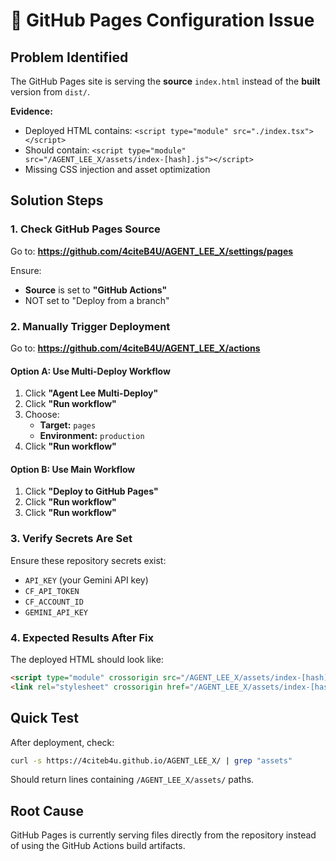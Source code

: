 # 🚨 GitHub Pages Configuration Issue

## Problem Identified
The GitHub Pages site is serving the **source** `index.html` instead of the **built** version from `dist/`.

**Evidence:**
- Deployed HTML contains: `<script type="module" src="./index.tsx"></script>`  
- Should contain: `<script type="module" src="/AGENT_LEE_X/assets/index-[hash].js"></script>`
- Missing CSS injection and asset optimization

## Solution Steps

### 1. Check GitHub Pages Source
Go to: **https://github.com/4citeB4U/AGENT_LEE_X/settings/pages**

Ensure:
- **Source** is set to **"GitHub Actions"** 
- NOT set to "Deploy from a branch"

### 2. Manually Trigger Deployment
Go to: **https://github.com/4citeB4U/AGENT_LEE_X/actions**

#### Option A: Use Multi-Deploy Workflow
1. Click **"Agent Lee Multi-Deploy"**
2. Click **"Run workflow"** 
3. Choose:
   - **Target:** `pages`
   - **Environment:** `production`
4. Click **"Run workflow"**

#### Option B: Use Main Workflow  
1. Click **"Deploy to GitHub Pages"**
2. Click **"Run workflow"**
3. Click **"Run workflow"**

### 3. Verify Secrets Are Set
Ensure these repository secrets exist:
- `API_KEY` (your Gemini API key)
- `CF_API_TOKEN` 
- `CF_ACCOUNT_ID`
- `GEMINI_API_KEY`

### 4. Expected Results After Fix
The deployed HTML should look like:
```html
<script type="module" crossorigin src="/AGENT_LEE_X/assets/index-[hash].js"></script>
<link rel="stylesheet" crossorigin href="/AGENT_LEE_X/assets/index-[hash].css">
```

## Quick Test
After deployment, check:
```bash
curl -s https://4citeb4u.github.io/AGENT_LEE_X/ | grep "assets"
```

Should return lines containing `/AGENT_LEE_X/assets/` paths.

## Root Cause
GitHub Pages is currently serving files directly from the repository instead of using the GitHub Actions build artifacts.